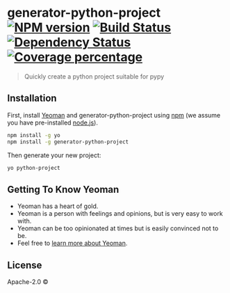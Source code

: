 # generator-python-project [![NPM version][npm-image]][npm-url] [![Build Status][travis-image]][travis-url] [![Dependency Status][daviddm-image]][daviddm-url] [![Coverage percentage][coveralls-image]][coveralls-url]
> Quickly create a python project suitable for pypy

## Installation

First, install [Yeoman](http://yeoman.io) and generator-python-project using [npm](https://www.npmjs.com/) (we assume you have pre-installed [node.js](https://nodejs.org/)).

```bash
npm install -g yo
npm install -g generator-python-project
```

Then generate your new project:

```bash
yo python-project
```

## Getting To Know Yeoman

 * Yeoman has a heart of gold.
 * Yeoman is a person with feelings and opinions, but is very easy to work with.
 * Yeoman can be too opinionated at times but is easily convinced not to be.
 * Feel free to [learn more about Yeoman](http://yeoman.io/).

## License

Apache-2.0 © []()


[npm-image]: https://badge.fury.io/js/generator-python-project.svg
[npm-url]: https://npmjs.org/package/generator-python-project
[travis-image]: https://travis-ci.org//generator-python-project.svg?branch=master
[travis-url]: https://travis-ci.org//generator-python-project
[daviddm-image]: https://david-dm.org//generator-python-project.svg?theme=shields.io
[daviddm-url]: https://david-dm.org//generator-python-project
[coveralls-image]: https://coveralls.io/repos//generator-python-project/badge.svg
[coveralls-url]: https://coveralls.io/r//generator-python-project
